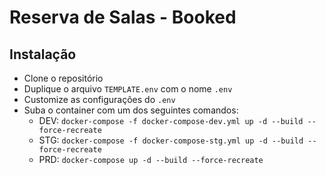 # Reserva de Salas - Booked

## Instalação

- Clone o repositório
- Duplique o arquivo `TEMPLATE.env` com o nome `.env`
- Customize as configurações do `.env`
- Suba o container com um dos seguintes comandos:
  - DEV: `docker-compose -f docker-compose-dev.yml up -d --build --force-recreate`
  - STG: `docker-compose -f docker-compose-stg.yml up -d --build --force-recreate`
  - PRD: `docker-compose up -d --build --force-recreate`